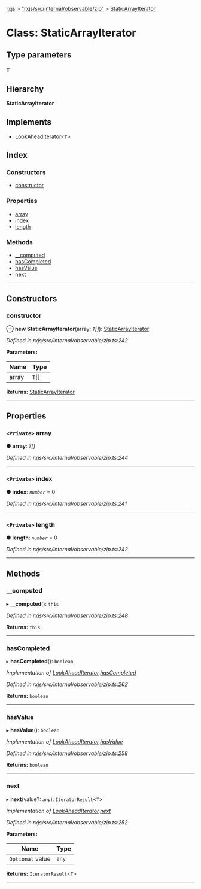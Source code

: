 [rxjs](../README.md) > ["rxjs/src/internal/observable/zip"](../modules/_rxjs_src_internal_observable_zip_.md) > [StaticArrayIterator](../classes/_rxjs_src_internal_observable_zip_.staticarrayiterator.md)

# Class: StaticArrayIterator

## Type parameters
#### T 
## Hierarchy

**StaticArrayIterator**

## Implements

* [LookAheadIterator](../interfaces/_rxjs_src_internal_observable_zip_.lookaheaditerator.md)<`T`>

## Index

### Constructors

* [constructor](_rxjs_src_internal_observable_zip_.staticarrayiterator.md#constructor)

### Properties

* [array](_rxjs_src_internal_observable_zip_.staticarrayiterator.md#array)
* [index](_rxjs_src_internal_observable_zip_.staticarrayiterator.md#index)
* [length](_rxjs_src_internal_observable_zip_.staticarrayiterator.md#length)

### Methods

* [__computed](_rxjs_src_internal_observable_zip_.staticarrayiterator.md#__computed)
* [hasCompleted](_rxjs_src_internal_observable_zip_.staticarrayiterator.md#hascompleted)
* [hasValue](_rxjs_src_internal_observable_zip_.staticarrayiterator.md#hasvalue)
* [next](_rxjs_src_internal_observable_zip_.staticarrayiterator.md#next)

---

## Constructors

<a id="constructor"></a>

###  constructor

⊕ **new StaticArrayIterator**(array: *`T`[]*): [StaticArrayIterator](_rxjs_src_internal_observable_zip_.staticarrayiterator.md)

*Defined in rxjs/src/internal/observable/zip.ts:242*

**Parameters:**

| Name | Type |
| ------ | ------ |
| array | `T`[] |

**Returns:** [StaticArrayIterator](_rxjs_src_internal_observable_zip_.staticarrayiterator.md)

___

## Properties

<a id="array"></a>

### `<Private>` array

**● array**: *`T`[]*

*Defined in rxjs/src/internal/observable/zip.ts:244*

___
<a id="index"></a>

### `<Private>` index

**● index**: *`number`* = 0

*Defined in rxjs/src/internal/observable/zip.ts:241*

___
<a id="length"></a>

### `<Private>` length

**● length**: *`number`* = 0

*Defined in rxjs/src/internal/observable/zip.ts:242*

___

## Methods

<a id="__computed"></a>

###  __computed

▸ **__computed**(): `this`

*Defined in rxjs/src/internal/observable/zip.ts:248*

**Returns:** `this`

___
<a id="hascompleted"></a>

###  hasCompleted

▸ **hasCompleted**(): `boolean`

*Implementation of [LookAheadIterator](../interfaces/_rxjs_src_internal_observable_zip_.lookaheaditerator.md).[hasCompleted](../interfaces/_rxjs_src_internal_observable_zip_.lookaheaditerator.md#hascompleted)*

*Defined in rxjs/src/internal/observable/zip.ts:262*

**Returns:** `boolean`

___
<a id="hasvalue"></a>

###  hasValue

▸ **hasValue**(): `boolean`

*Implementation of [LookAheadIterator](../interfaces/_rxjs_src_internal_observable_zip_.lookaheaditerator.md).[hasValue](../interfaces/_rxjs_src_internal_observable_zip_.lookaheaditerator.md#hasvalue)*

*Defined in rxjs/src/internal/observable/zip.ts:258*

**Returns:** `boolean`

___
<a id="next"></a>

###  next

▸ **next**(value?: *`any`*): `IteratorResult`<`T`>

*Implementation of [LookAheadIterator](../interfaces/_rxjs_src_internal_observable_zip_.lookaheaditerator.md).[next](../interfaces/_rxjs_src_internal_observable_zip_.lookaheaditerator.md#next)*

*Defined in rxjs/src/internal/observable/zip.ts:252*

**Parameters:**

| Name | Type |
| ------ | ------ |
| `Optional` value | `any` |

**Returns:** `IteratorResult`<`T`>

___

